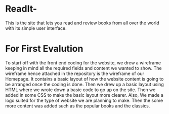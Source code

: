 # ReadIt-
This is the site that lets you read and review books from all over the world with its simple user interface.

# For First Evalution
To start off with the front end coding for the website, we drew a wireframe keeping in mind all the required fields and content we wanted to show. The wireframe hence attached in the repository is the wireframe of our Homepage. It contains a basic layout of how the website content is going to be arranged once the coding is done.
Then we drew up a basic layout using HTML where we wrote down a basic code to go up on the site. 
Then we added in some CSS to make the basic layout more clearer.
Also, We made a logo suited for the type of website we are planning to make.
Then the some more content was added such as the popular books and the classics.

